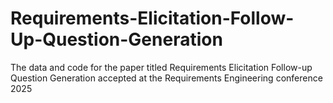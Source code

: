 # Requirements-Elicitation-Follow-Up-Question-Generation
The data and code for the paper titled Requirements Elicitation Follow-up Question Generation accepted at the Requirements Engineering conference 2025
